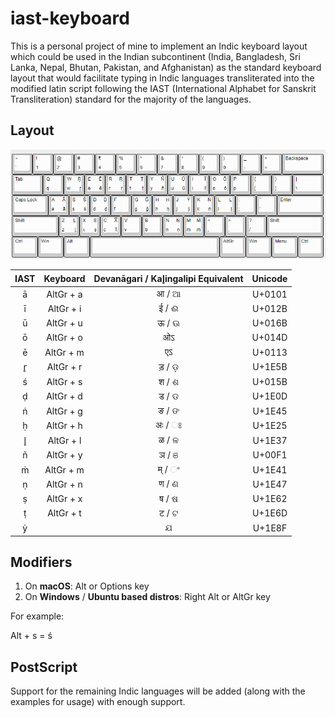 # iast-keyboard

This is a personal project of mine to implement an Indic keyboard layout which could be used in the Indian subcontinent (India, Bangladesh, Sri Lanka, Nepal, Bhutan, Pakistan, and Afghanistan) as the standard keyboard layout that would facilitate typing in Indic languages transliterated into the modified latin script following the IAST (International Alphabet for Sanskrit Transliteration) standard for the majority of the languages.

## Layout

![keyboard-layout](indicKeyboard.PNG)

| IAST  | Keyboard  | Devanāgari / Kal̥ingalipi Equivalent | Unicode |
|:---:|:---:|:---:|:---:|
|ā |AltGr + a|  आ / ଆ   | U+0101      |
|ī |AltGr + i|   ई / ଈ   |   U+012B    |
|ū |AltGr + u|   ऊ / ଊ   |   U+016B    |
|ō |AltGr + o|   ओऽ   |   U+014D    |
|ē |AltGr + m|   एऽ   |   U+0113    |
|r̥ |AltGr + r|   ड़ / ଡ଼   |   U+1E5B    |
|ś |AltGr + s|   श / ଶ   |   U+015B     |
|ḍ |AltGr + d|   ड / ଡ   |    U+1E0D   |
|ṅ |AltGr + g|    ङ / ଙ  |   U+1E45    |
|ḥ |AltGr + h|   अः / ଃ   |   U+1E25    |
|l̥ |AltGr + l|   ळ / ଳ  |   U+1E37    | 
|ñ |AltGr + y|   ञ / ଞ  |   U+00F1    |
|ṁ |AltGr + m|   म् / ଂ   |    U+1E41   |
|ṇ |AltGr + n|   ण / ଣ   |  U+1E47     |
|ṣ |AltGr + x|   ष / ଷ  |   U+1E62    |
|ṭ |AltGr + t|   ट / ଟ   |   U+1E6D    |
|ẏ |    | ଯ |   U+1E8F|

## Modifiers

1. On **macOS**: Alt or Options key
2. On **Windows** / **Ubuntu based distros**: Right Alt or AltGr key

For example:

Alt + s = ś

## PostScript

Support for the remaining Indic languages will be added (along with the examples for usage) with enough support.